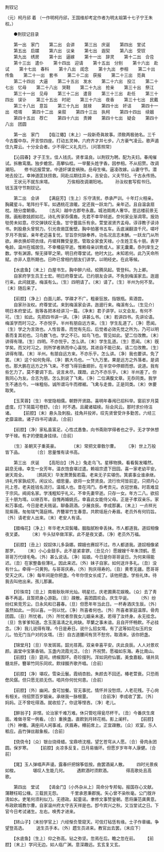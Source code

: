<!-- { "loadSidebar": true } -->
荆钗记

（元）柯丹邱 着
（一作明柯丹邱，王国维却考定作者为明太祖第十七子宁王朱权。）

　　●荆钗记目录

　　第一出　家门
　　第二出　会讲
　　第三出　庆诞
　　第四出　堂试
　　第五出　启媒
　　第六出　议亲
　　第七出　遐契
　　第八出　受钗
　　第九出　绣房
　　第十出　逼嫁
　　第十一出　辞灵
　　第十二出　合卺
　　第十三出　遣仆
　　第十四出　迎请
　　第十五出　分别
　　第十六出　赴试
　　第十七出　春科
　　第十八出　闺念
　　第十九出　参相
　　第二十出　传鱼
　　第二十一出　套书
　　第二十二出　获报
　　第二十三出　觅眞
　　第二十四出　大逼
　　第二十五出　发水
　　第二十六出　投江
　　第二十七出　忆母
　　第二十八出　哭鞋
　　第二十九出　抢亲
　　第三十出　祭江
　　第三十一出　见母
　　第三十二出　遣音
　　第三十三出　赴任
　　第三十四出　误讣
　　第三十五出　时祀
　　第三十六出　夜香
　　第三十七出　民戴
　　第三十八出　意旨
　　第三十九出　就禄
　　第四十出　奸诘
　　第四十一出　唔壻
　　第四十二出　亲叙
　　第四十三出　执柯
　　第四十四出　续姻
　　第四十五出　荐亡
　　第四十六出　责婢
　　第四十七出　疑会
　　第四十八出　团圆

　　第一出　家门
　　【临江僊】〔末上〕一段新奇眞故事。须敎两极驰名。三千今古腹中存。开言惊四座。打动五灵神。六府齐才幷七步。八方豪气凌云。歌声遏住九霄云。十分全会者。少不得仁义礼先行。〔问答照常〕

　　【沁园春】才子王生。佳人钱氏。贤孝温良。以荆钗为聘。配为夫妇。春闱催试。拆散鸾凰。独步蟾宫。高攀仙桂。一举鳌头姓字香。因参相。不从招赘。改调潮阳。　　修书远报萱堂。中道奸谋变祸殃。岳母生嗔。逼凌改嫁。山妻守节。潜地去投江。幸神道匡扶捞救。同赴瓜期往异乡。吉安会。义夫节妇。千古永传扬。
　　王状元不就东床壻。　　　　万俟相改调潮阳地。
　　孙汝权套写假书归。　　　　钱玉莲守节荆钗记。

　　第二出　会讲
　　【满庭芳】〔生上〕乐守淸贫。恭承严训。十年灯火相亲。胸藏星斗。笔阵扫千军。如遇桃花浪暖。定还我一跃龙门。亲年迈。且自温衾扇枕。随分度朝昏。
　　〔古风〕越中古郡夸永嘉。城池阛阓人奢华。思远楼前景无限。画船歌妓颜如花。诗礼传家忝儒裔。先君不幸早倾逝。奈何家业渐凋零。报効劬劳未如意。尽交弹铗叹无鱼。甘守虀盐乐有余。萱堂淑贤齐孟母。谆谆教子读诗书。刺股悬头曾努力。引光夜凿匡衡壁。胸中拍塞书五车。舌底澜翻浪千尺。嗟吁岁月不我留。亲年老迈喜复忧。甘旨奈何缺奉养。功名况且志未酬。一跃龙门从所欲。麻衣换却荷衣绿。丹墀拜舞受皇恩。管取全家食天禄。小生姓王名十朋。表字龟龄。温州在城居住。不幸椿庭早逝。惟赖母亲训育成人。家无囊橐。忝列庠生之数。学有渊源。惭无驿宰之荣。明日府尊堂试。他时大比。未知若何。此乃天命所赋。亦非人意所期也。日昨已曾相约朋友们讲学。以明经史。在此等候。

　　【水底鱼】〔末上〕白屋书生。胸中醉六经。蛟腾凤起。管登科。为上卿。
　　自家府学生员王士宏。明日府尊堂试。已约朋友会讲。不免到梅溪家去。迤逦行来。此间就是。梅溪有么。〔生〕四明请了。〔末〕请了。〔生〕半州为何不至。〔末〕随后来了。

　　【前腔】〔净上〕白面儿郞。学疎才不广。粗豪狂放。指银瓶。索酒尝。
　　自家孙汝权。府尊堂试。来到梅溪家会讲。迤逦行来。梅溪有么。〔生见介〕明日本府堂试。我等各把本经讲习一篇。〔净末〕君子讲学。以文会友。有何不可。〔生〕如此。先把四书讲一讲。〔净〕讲甚么书。〔末〕若讲四书。先讲论语。梅溪学而时习之。不亦悦乎。半州有朋自远方来。〔生〕学生乱道了。〔净〕愿闻。〔生〕学之为言效也。人性皆善。而觉有先后。后觉者必效先觉之所为。乃可以明善而复其初也。习鸟数飞也。学之不已。如鸟飞也。管见如此。望二位改教。〔末〕讲得有理。〔生〕四明。不亦悦乎。怎么讲。〔末〕学生乱道。〔生〕愿闻。〔末〕旣学矣。而又时习之。则所学者熟而中心喜悦。其进自不能已矣。请二位改教。〔生〕讲得有理。〔末〕半州。有朋自远方来。不亦乐乎。怎么讲。〔净〕我也要讲。免了罢。〔末〕这个如何免得。〔净〕鹏大鸟也。一飞九万里。果是远方之外落者。是调也。那大鹏在远方之外飞来。不想飞得羽垂翅折。在半空中停翅而想。说道。我有些乞力了。莫不要调下去。说言未尽。蹼蹬。此乃不亦乐乎。〔末〕半州差了。你我同心为友。合志为朋。怎么到说了飞禽。〔净〕二位满腹文章。无忝同类。我学生不通古今。一味粗俗。诚所谓马牛而襟裾。飞禽与走兽。正是同类。〔末〕休要取笑。

　　【玉芙蓉】〔生〕书堂隐相儒。朝野开贤路。喜明年春闱已招科举。窗前岁月莫虚度。灯下简篇可卷舒。〔合〕时不遇。且藏诸韫椟。际会风云。那时求价待沽诸。
　　【前腔】〔末〕悬头及刺股。挂角幷投斧。叹先贤曾受许多勤苦。六经三史靡温故。诸子四书可诵读。〔合前〕

　　【前腔】〔净〕家私虽富足。心性忒愚鲁。向书斋刚学得者也之乎。无才学休想学干禄。有才的便能身挂绿。〔合前〕

　　〔生〕圣朝天子重英豪。　　　　〔末〕常把文章敎尔曹。
　　〔净〕世上万般皆下品。　　　　〔合〕思量惟有读书高。

　　第三出　庆诞
　　【高阳台】〔外上〕兔走乌飞。星移物换。看看鬓发皤然。嗣息无缘。幸生一女芳年。温衣饱食堪过遣。赖祖宗遗下田园。喜一家老幼平安。谢天周全。
　　〔鹧鸪天〕华发萧萧鬓若霜。老来无子实堪伤。箕裘事业谁承继。诗礼传家孰绍芳。闲议论。细思量。欲将一女赘贤良。流行坎坷皆前定。只把丹心托上苍。老夫姓钱名流行。温城人也。昔在鸿门。忝考贡元。衣冠世裔。时乖难显于宗风。阀阅名家。学浅粗知乎礼义。不幸先妻早逝。只存一女。年方二八。欲招王十朋为壻。以继百年。自愧再婚姚氏。幸喜此女能侍父母。正是子孝双亲乐。家和万事成。今日是老夫贱诞。聊备蔬酒。少展良辰。李成那裏。〔末上〕一点祥光现紫薇。匆匆瑞气蔼庭帏。齐簪翠竹生春意。共飮瑶巵介寿眉。老员外有何钧旨。〔外〕请老安人出来。〔末〕老安人有请。

　　【腊梅花】〔净上〕年华老大双鬓皤。胭脂腻粉幸丢抹。市人都道我。道奴相像夜叉婆。
　　〔末〕牛头狱卒做浑家。此不是夜叉婆。〔净〕老员外万福。

　　【前腔】〔丑上〕奴奴体儿多袅娜。嫦娥也赛奴不过。市人都道我。道奴相像紧那罗。
　　〔末〕小心金鼓手。此不是紧拿锣。〔丑见介〕愿嫂嫂千年朱顶鹤。愿哥哥万代绿毛龟。〔外〕甚么说话。〔净〕姑娘。今日是你哥哥诞日。为何来得能迟。〔丑〕在家整备些薄礼。因此来迟。〔外〕妹子自家。如何送许多礼。〔丑〕没有什么。牵得一只黄狗。与哥哥庆寿。〔外〕狗庆得寿的。〔丑〕黄耉无疆。愿哥哥受天之庆。〔净〕每年间是你把盏。今年你侄女长成了。该他把盏。学些礼体。待我去叫他出来。孩儿那裏。

　　【珍珠帘】〔旦上〕南极耿耿祥光灿。明星烂。庆老圃黄花娱晚。〔众〕去了靑春不再返。且暂把身心游翫。〔旦〕疎散。喜团圆欢会。庆生华诞。
　　〔外〕纷纷红紫竞芳尘。日永风和已暮春。〔旦〕但愿年年当此日。一杯寿酒庆生辰。〔外〕虽然如此。一则以喜。一则以忧。〔净〕所喜者何也。〔外〕所喜者家庭温厚。骨肉团圆。〔丑〕所忧者。〔外〕所忧者奈我女儿姻亲未遂。若得了汝终身。永无挂念。〔旦〕吿爹爹知道。念玉莲温凊之礼尙缺。苹蘩之事未谙。且自开怀畅飮。不必挂念。〔净〕我儿说得有理。今日是寿日。说什么招女壻。有了这等如花似玉的女儿。怕无门当户对的女壻。〔丑〕自古道腰间有货不愁穷。取酒来。该你把盏。

　　【锦堂月】〔旦〕华发斑斑。韶光荏苒。双亲幸喜平安。庆此良辰。人人对景欢颜。画堂中宝篆香销。玉盏内流霞光泛。〔合〕齐祝赞。愿福如东海。寿比南山。
　　【前腔】〔丑〕筵间。绣幙围环。奇珍摆列。浑如洞府仙寰。美食嘉殽。堪并凤髓龙肝。簪翠竹同乐同欢。飮绿醑齐歌齐唱。〔合前〕

　　【前腔】〔净〕堪叹。雪染云鬟。霞绡杏脸。朱颜去不回还。椿老萱衰。只恐雨僽风僝。但只愿无损无伤。咱共你何忧何患。〔合前〕

　　【前腔】〔外〕幽闲。食可加餐。官无事扰。情怀并没愁烦。人老花残。于心尙有相关。待招赘百岁姻亲。承继我一脉根蔓。
　　〔合前净〕李成收了罢。〔外〕妈妈。正不曾吃得酒。就收拾了。你这等悭吝。〔净〕老儿。

　　【醉翁子】非悭。论治家千难万难。休只管吃得瓮尽杯干。〔丑〕今番庆生席面。难做寻常一例看。〔合〕重换盏。直飮到月转花梢。影上阑杆。
　　【前腔】〔外〕神僊。满座间人闲事减。庆眉寿。樽前席上。正宜疎散。〔众〕欢宴。乐人秪应。品竹弹丝敲象板。〔合前〕

　　【侥侥令】〔众〕银台烧绛蜡。宝鼎喷沈檀。望乞苍穹从人愿。〔合〕骨肉永团圆。保岁寒。
　　【前腔】炎凉多反复。日月易循环。但愿岁岁年年人康健。〔合前〕

　　【尾】玉人弹唱声声谩。露春纤把锦筝低按。曲罢酒阑人散。
　　四时光景疾如梭。　　　　堪叹人生能几何。
　　遇飮酒时须飮酒。　　　　得高歌处且高歌。

　　第四出　堂试
　　【谒金门】〔小外杂从上〕简命分专邦甸。报国存心文献。蒲鞭枉昭公椽。三载民无怨。
　　千里承恩秉郡旄。矢心曾不染秋毫。公门旣许淸如水。吏笔何须利似刀。无德政。起童谣。聿修文事赞皇朝。愿将廉范龚黄意。布政欧城教尔曹。自家温州府太守吉天祥是也。卽今宾兴之秋。又当堂试之日。下官今日考试诸生。左右。唤秀才进来。

　　【转山子】〔末扮学官上〕六经惭负管窥天。可信灯毡恁有缘。士子作章编。争望登高选。
　　送生员手本。〔外〕趱生员进来。教官出去罢。〔末应下〕

　　【水底鱼】〔生上〕仰之弥高。钻之弥坚。忽焉在后。瞻之忽在前。
　　【前腔】〔末上〕学问无边。如人临广渊。意深趣远。玄玄复又玄。
